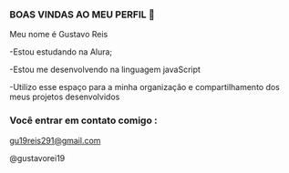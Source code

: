 ### BOAS VINDAS AO MEU PERFIL 💙

Meu nome é Gustavo Reis

-Estou estudando na Alura;

-Estou me desenvolvendo na linguagem javaScript

-Utilizo esse espaço para a minha organizaçâo e compartilhamento dos meus projetos desenvolvidos 
 
 
 ### Você entrar em contato comigo :

gu19reis291@gmail.com

@gustavorei19
